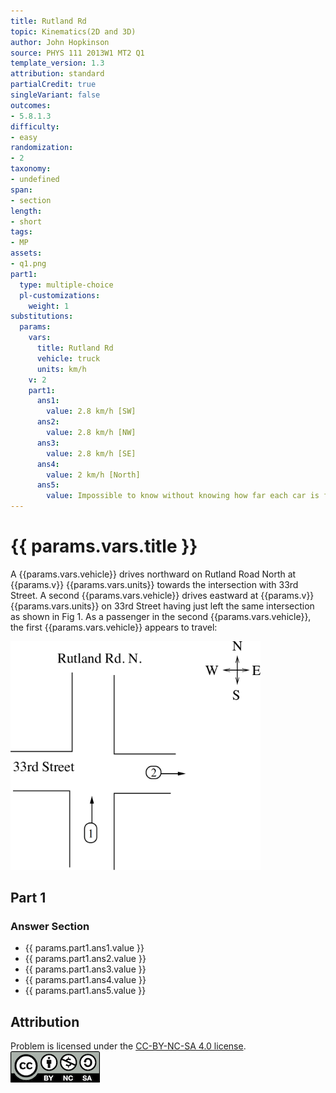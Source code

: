 ```yaml
---
title: Rutland Rd
topic: Kinematics(2D and 3D)
author: John Hopkinson
source: PHYS 111 2013W1 MT2 Q1
template_version: 1.3
attribution: standard
partialCredit: true
singleVariant: false
outcomes:
- 5.8.1.3
difficulty:
- easy
randomization:
- 2
taxonomy:
- undefined
span:
- section
length:
- short
tags:
- MP
assets:
- q1.png
part1:
  type: multiple-choice
  pl-customizations:
    weight: 1
substitutions:
  params:
    vars:
      title: Rutland Rd
      vehicle: truck
      units: km/h
    v: 2
    part1:
      ans1:
        value: 2.8 km/h [SW]
      ans2:
        value: 2.8 km/h [NW]
      ans3:
        value: 2.8 km/h [SE]
      ans4:
        value: 2 km/h [North]
      ans5:
        value: Impossible to know without knowing how far each car is from the intersection.
---
```

# {{ params.vars.title }}
A {{params.vars.vehicle}} drives northward on Rutland Road North at {{params.v}} {{params.vars.units}} towards the intersection with 33rd Street.
A second {{params.vars.vehicle}} drives eastward at {{params.v}} {{params.vars.units}} on 33rd Street having just left the same intersection as shown in Fig 1.
As a passenger in the second {{params.vars.vehicle}}, the first {{params.vars.vehicle}} appears to travel:

<img src="q1.png" width = 400px>

## Part 1

### Answer Section

- {{ params.part1.ans1.value }}
- {{ params.part1.ans2.value }}
- {{ params.part1.ans3.value }}
- {{ params.part1.ans4.value }}
- {{ params.part1.ans5.value }}

## Attribution

Problem is licensed under the [CC-BY-NC-SA 4.0 license](https://creativecommons.org/licenses/by-nc-sa/4.0/).<br> ![The Creative Commons 4.0 license requiring attribution-BY, non-commercial-NC, and share-alike-SA license.](https://raw.githubusercontent.com/firasm/bits/master/by-nc-sa.png)